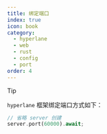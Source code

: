 ```yaml
---
title: 绑定端口
index: true
icon: book
category:
  - hyperlane
  - web
  - rust
  - config
  - port
order: 4
---
```


<Share colorful />

> [!tip]
>
> `hyperlane` 框架绑定端口方式如下：

```rust
// 省略 server 创建
server.port(60000).await;
```

<Bottom />
